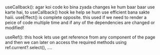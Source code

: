 useCallback(): agar koi code ko bina zyada changes ke hum baar baar use karte hai, to useCallback() hook ke help se hum use efficient bana sakte haiii. 
useEffect() is complete opposite. this used if we need to render a peice of code multiple time and if any of the dependencies are changed or modified!

useRef(): this hook lets use get reference from any component of the page and then we can later on access the required methods using ref.current?.select(), ....